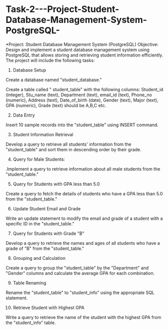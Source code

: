 # Task-2---Project-Student-Database-Management-System-PostgreSQL-
*Project: Student Database Management System (PostgreSQL) Objective: Design and implement a student database management system using PostgreSQL that allows storing and retrieving student information efficiently. The project will include the following tasks:

1. Database Setup

Create a database named "student_database."

Create a table called " student_table" with the following columns: Student_id (integer), Stu_name (text), Department (text), email_id (text), Phone_no (numeric), Address (text), Date_of_birth (date), Gender (text), Major (text), GPA (numeric), Grade (text) should be A,B,C etc.

2. Data Entry

Insert 10 sample records into the "student_table" using INSERT command.

3. Student Information Retrieval

Develop a query to retrieve all students' information from the "student_table" and sort them in descending order by their grade.

4. Query for Male Students:

.Implement a query to retrieve information about all male students from the "student_table."

5. Query for Students with GPA less than 5.0

Create a query to fetch the details of students who have a GPA less than 5.0 from the "student_table."

6. Update Student Email and Grade

Write an update statement to modify the email and grade of a student with a specific ID in the "student_table."

7. Query for Students with Grade "B"

Develop a query to retrieve the names and ages of all students who have a grade of "B" from the "student_table."

8. Grouping and Calculation 

Create a query to group the "student_table" by the "Department" and "Gender" columns and calculate the average GPA for each combination.

9. Table Renaming

Rename the "student_table" to "student_info" using the appropriate SQL statement.

10. Retrieve Student with Highest GPA

Write a query to retrieve the name of the student with the highest GPA from the "student_info" table.

